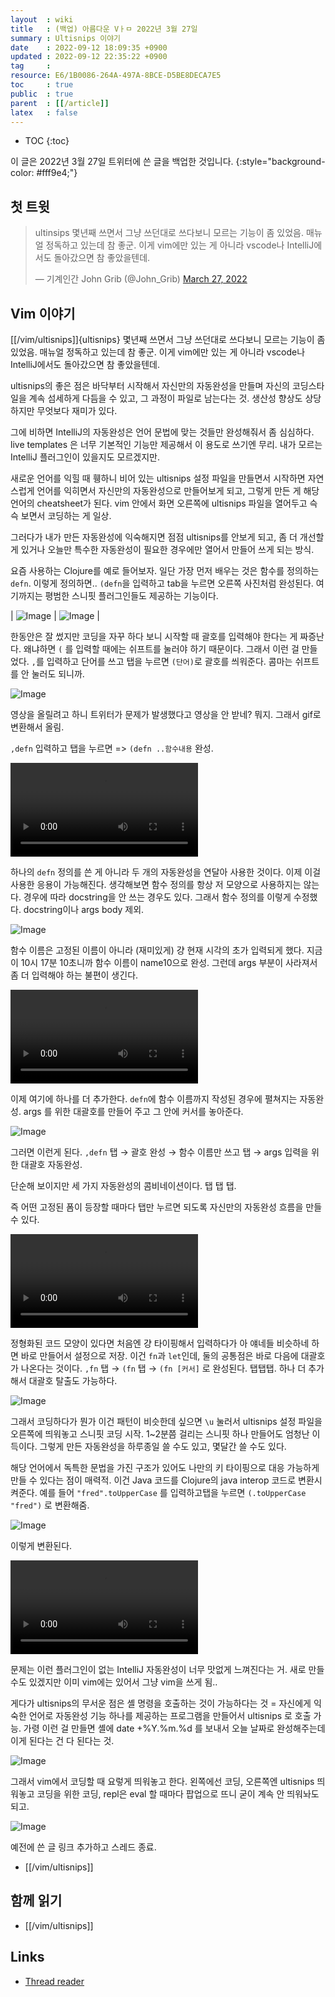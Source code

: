 ```yaml
---
layout  : wiki
title   : (백업) 아름다운 Vㅏㅁ 2022년 3월 27일
summary : Ultisnips 이야기
date    : 2022-09-12 18:09:35 +0900
updated : 2022-09-12 22:35:22 +0900
tag     :
resource: E6/1B0086-264A-497A-8BCE-D5BE8DECA7E5
toc     : true
public  : true
parent  : [[/article]]
latex   : false
---
```

* TOC
{:toc}

>
이 글은 2022년 3월 27일 트위터에 쓴 글을 백업한 것입니다.
{:style="background-color: #fff9e4;"}

## 첫 트윗

<blockquote class="twitter-tweet"><p lang="ko" dir="ltr">ultinsips 몇년째 쓰면서 그냥 쓰던대로 쓰다보니 모르는 기능이 좀 있었음. 매뉴얼 정독하고 있는데 참 좋군. 이게 vim에만 있는 게 아니라 vscode나 IntelliJ에서도 돌아갔으면 참 좋았을텐데.</p>&mdash; 기계인간 John Grib (@John_Grib) <a href="https://twitter.com/John_Grib/status/1507882299337023489?ref_src=twsrc%5Etfw">March 27, 2022</a></blockquote> <script async src="https://platform.twitter.com/widgets.js" charset="utf-8"></script>

## Vim 이야기

[[/vim/ultisnips]]{ultisnips} 몇년째 쓰면서 그냥 쓰던대로 쓰다보니 모르는 기능이 좀 있었음. 매뉴얼 정독하고 있는데 참 좋군. 이게 vim에만 있는 게 아니라 vscode나 IntelliJ에서도 돌아갔으면 참 좋았을텐데.

ultisnips의 좋은 점은 바닥부터 시작해서 자신만의 자동완성을 만들며 자신의 코딩스타일을 계속 섬세하게 다듬을 수 있고, 그 과정이 파일로 남는다는 것. 생산성 향상도 상당하지만 무엇보다 재미가 있다.

그에 비하면 IntelliJ의 자동완성은 언어 문법에 맞는 것들만 완성해줘서 좀 심심하다. live templates 은 너무 기본적인 기능만 제공해서 이 용도로 쓰기엔 무리. 내가 모르는 IntelliJ 플러그인이 있을지도 모르겠지만.

새로운 언어를 익힐 때 휑하니 비어 있는 ultisnips 설정 파일을 만들면서 시작하면 자연스럽게 언어를 익히면서 자신만의 자동완성으로 만들어보게 되고, 그렇게 만든 게 해당 언어의 cheatsheet가 된다. vim 안에서 화면 오른쪽에 ultisnips 파일을 열어두고 슥슥 보면서 코딩하는 게 일상.

그러다가 내가 만든 자동완성에 익숙해지면 점점 ultisnips를 안보게 되고, 좀 더 개선할 게 있거나 오늘만 특수한 자동완성이 필요한 경우에만 열어서 만들어 쓰게 되는 방식.

요즘 사용하는 Clojure를 예로 들어보자. 일단 가장 먼저 배우는 것은 함수를 정의하는 `defn`. 이렇게 정의하면.. `(defn`을 입력하고 tab을 누르면 오른쪽 사진처럼 완성된다. 여기까지는 평범한 스니핏 플러그인들도 제공하는 기능이다.

| ![Image]( /resource/wiki/article/vim-night/2022-03-27-ultisnips/FO0WOnCUYAweIPS.png ) | ![Image]( /resource/wiki/article/vim-night/2022-03-27-ultisnips/FO0WXy4VEAELL88.png ) |

한동안은 잘 썼지만 코딩을 자꾸 하다 보니 시작할 때 괄호를 입력해야 한다는 게 짜증난다. 왜냐하면 `(` 를 입력할 때에는 쉬프트를 눌러야 하기 때문이다. 그래서 이런 걸 만들었다. `,`를 입력하고 단어를 쓰고 탭을 누르면 `(단어)`로 괄호를 씌워준다. 콤마는 쉬프트를 안 눌러도 되니까.

![Image]( /resource/wiki/article/vim-night/2022-03-27-ultisnips/FO0XPNYVUAAgMoZ.png )

영상을 올릴려고 하니 트위터가 문제가 발생했다고 영상을 안 받네? 뭐지. 그래서 gif로 변환해서 올림.

`,defn` 입력하고 탭을 누르면 =\> `(defn ..함수내용` 완성.  

<video controls autoplay loop><source src=" /resource/wiki/article/vim-night/2022-03-27-ultisnips/FO0YbNOVUAAzd8x.mp4 " type="video/mp4"></video>

하나의 `defn` 정의를 쓴 게 아니라 두 개의 자동완성을 연달아 사용한 것이다. 이제 이걸 사용한 응용이 가능해진다. 생각해보면 함수 정의를 항상 저 모양으로 사용하지는 않는다. 경우에 따라 docstring을 안 쓰는 경우도 있다. 그래서 함수 정의를 이렇게 수정했다. docstring이나 args body 제외.

![Image]( /resource/wiki/article/vim-night/2022-03-27-ultisnips/FO0Y-ghVgAo6UHB.png )

함수 이름은 고정된 이름이 아니라 (재미있게) 걍 현재 시각의 초가 입력되게 했다. 지금이 10시 17분 10초니까 함수 이름이 name10으로 완성. 그런데 args 부분이 사라져서 좀 더 입력해야 하는 불편이 생긴다.  

<video controls autoplay loop><source src=" /resource/wiki/article/vim-night/2022-03-27-ultisnips/FO0Z3xRVkAYD5A2.mp4 " type="video/mp4"></video>

이제 여기에 하나를 더 추가한다. `defn`에 함수 이름까지 작성된 경우에 펼쳐지는 자동완성. args 를 위한 대괄호를 만들어 주고 그 안에 커서를 놓아준다.

![Image]( /resource/wiki/article/vim-night/2022-03-27-ultisnips/FO0aLgsVgAMf4-K.jpg )

그러면 이런게 된다. `,defn` 탭 → 괄호 완성 → 함수 이름만 쓰고 탭 → args 입력을 위한 대괄호 자동완성.

단순해 보이지만 세 가지 자동완성의 콤비네이션이다. 탭 탭 탭.

즉 어떤 고정된 폼이 등장할 때마다 탭만 누르면 되도록 자신만의 자동완성 흐름을 만들 수 있다.  

<video controls autoplay loop><source src=" /resource/wiki/article/vim-night/2022-03-27-ultisnips/FO0bktcUYAY_swp.mp4 " type="video/mp4"></video>

정형화된 코드 모양이 있다면 처음엔 걍 타이핑해서 입력하다가 아 얘네들 비슷하네 하면 바로 만들어서 설정으로 저장. 이건 `fn`과 `let`인데, 둘의 공통점은 바로 다음에 대괄호가 나온다는 것이다. `,fn` 탭 → `(fn` 탭 → `(fn [커서]` 로 완성된다. 탭탭탭. 하나 더 추가해서 대괄호 탈출도 가능하다.

![Image]( /resource/wiki/article/vim-night/2022-03-27-ultisnips/FO0cCmsVgAAoG8d.png )

그래서 코딩하다가 뭔가 이건 패턴이 비슷한데 싶으면 `\u` 눌러서 ultisnips 설정 파일을 오른쪽에 띄워놓고 스니핏 코딩 시작. 1~2분쯤 걸리는 스니핏 하나 만들어도 엄청난 이득이다. 그렇게 만든 자동완성을 하루종일 쓸 수도 있고, 몇달간 쓸 수도 있다.

해당 언어에서 독특한 문법을 가진 구조가 있어도 나만의 키 타이핑으로 대응 가능하게 만들 수 있다는 점이 매력적. 이건 Java 코드를 Clojure의 java interop 코드로 변환시켜준다. 예를 들어 `"fred".toUpperCase` 를 입력하고탭을 누르면 `(.toUpperCase "fred")` 로 변환해줌.

![Image]( /resource/wiki/article/vim-night/2022-03-27-ultisnips/FO0c8w0VQAEjDEq.jpg )

이렇게 변환된다.  

<video controls autoplay loop><source src=" /resource/wiki/article/vim-night/2022-03-27-ultisnips/FO0dln3VgAEMmvU.mp4 " type="video/mp4"></video>

문제는 이런 플러그인이 없는 IntelliJ 자동완성이 너무 맛없게 느껴진다는 거. 새로 만들 수도 있겠지만 이미 vim에는 있어서 그냥 vim을 쓰게 됨.. 

게다가 ultisnips의 무서운 점은 셸 명령을 호출하는 것이 가능하다는 것 = 자신에게 익숙한 언어로 자동완성 기능 하나를 제공하는 프로그램을 만들어서 ultisnips 로 호출 가능. 가령 이런 걸 만들면 셸에 date +%Y.%m.%d 를 보내서 오늘 날짜로 완성해주는데 이게 된다는 건 다 된다는 것.

![Image]( /resource/wiki/article/vim-night/2022-03-27-ultisnips/FO0esovUcAA7mSg.png )

그래서 vim에서 코딩할 때 요렇게 띄워놓고 한다. 왼쪽에선 코딩, 오른쪽엔 ultisnips 띄워놓고 코딩을 위한 코딩, repl은 eval 할 때마다 팝업으로 뜨니 굳이 계속 안 띄워놔도 되고.

![Image]( /resource/wiki/article/vim-night/2022-03-27-ultisnips/FO0gC98UcAMbHSX.jpg )

예전에 쓴 글 링크 추가하고 스레드 종료.

- [[/vim/ultisnips]]

## 함께 읽기

- [[/vim/ultisnips]]

## Links

- [Thread reader]( https://threadreaderapp.com/thread/1507882299337023489.html )
